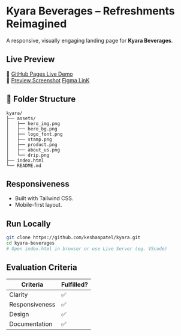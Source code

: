 # Kyara Beverages – Refreshments Reimagined

A responsive, visually engaging landing page for **Kyara Beverages**.

## Live Preview

🔗 [GitHub Pages Live Demo](https://keshaapatel.github.io/kyara)  
📸 [Preview Screenshot](assets/live-preview.png)
[Figma LinK](https://www.figma.com/design/dKSJck56nSIDGZF2M9ntZO/Untitled?node-id=2001-2&t=V0ekCqfoiMo59u2b-1)

## 📂 Folder Structure

```
kyara/
├── assets/
│   ├── hero_img.png
│   ├── hero_bg.png
│   ├── logo_font.png
│   ├── stamp.png
│   ├── product.png
│   ├── about_us.png
│   └── drip.png
├── index.html
└── README.md
```

## Responsiveness

- Built with Tailwind CSS.
- Mobile-first layout.

## Run Locally

```bash
git clone https://github.com/keshaapatel/kyara.git
cd kyara-beverages
# Open index.html in browser or use Live Server (eg. VScode)
```

##  Evaluation Criteria

| Criteria            | Fulfilled? |
|---------------------|------------|
| Clarity             | ✅ |
| Responsiveness      | ✅ |
| Design              | ✅ |
| Documentation       | ✅ |
